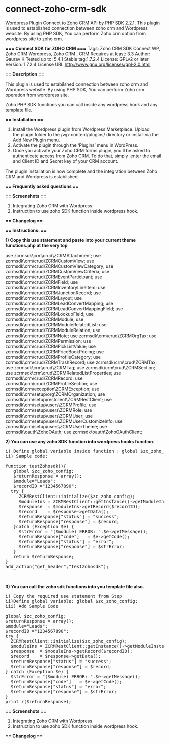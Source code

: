 # connect-zoho-crm-sdk
Wordpress Plugin Connect to Zoho CRM API by PHP SDK 2.2.1. This plugin is used to estabilshed connection between zoho crm and Wordpress website. By using PHP SDK, You can perform Zoho crm option from wordpress site to zoho crm.


**=== Connect SDK for ZOHO CRM ===**
Tags: Zoho CRM SDK Connect WP, Zoho CRM Wordpress, Zoho CRM , CRM
Requires at least: 3.3
Author: Gaurav K
Tested up to: 5.4.1
Stable tag:1.7.2.4
License: GPLv2 or later
Version: 1.7.2.4
License URI: http://www.gnu.org/licenses/gpl-2.0.html



**== Description ==**

This plugin is used to estabilshed connection between zoho crm and Wordpress website.
By using PHP SDK, You can perform Zoho crm operation from wordpress site.

Zoho PHP SDK functions you can call inside any wordpress hook and any template file.

**== Installation ==**

1. Install the Wordpress plugin from Wordpress Marketplace. Upload the plugin folder to the /wp-content/plugins/ directory or install via the Add New Plugin menu.
2. Activate the plugin through the ‘Plugins’ menu in WordPress.
3. Once you activate your Zoho CRM forms plugin, you'll be asked to authenticate access from Zoho CRM. To do that, simply  enter the email and Client ID and Secret key of your CRM account.

The plugin installation is now complete and the integration between Zoho CRM and Wordpress is established.



**== Frequently asked questions ==**



**== Screenshots ==**

1. Integrating Zoho CRM with Wordpress
2. Instruction to use zoho SDK function inside wordpress hook.

**== Changelog ==**

**== Instructions: ==**

**1) Copy this use statement and paste into your current theme functions.php at the very top**

   use zcrmsdk\crm\crud\ZCRMAttachment;
   use zcrmsdk\crm\crud\ZCRMCustomView;
   use zcrmsdk\crm\crud\ZCRMCustomViewCategory;
   use zcrmsdk\crm\crud\ZCRMCustomViewCriteria;
   use zcrmsdk\crm\crud\ZCRMEventParticipant;
   use zcrmsdk\crm\crud\ZCRMField;
   use zcrmsdk\crm\crud\ZCRMInventoryLineItem;
   use zcrmsdk\crm\crud\ZCRMJunctionRecord;
   use zcrmsdk\crm\crud\ZCRMLayout;
   use zcrmsdk\crm\crud\ZCRMLeadConvertMapping;
   use zcrmsdk\crm\crud\ZCRMLeadConvertMappingField;
   use zcrmsdk\crm\crud\ZCRMLookupField;
   use zcrmsdk\crm\crud\ZCRMModule;
   use zcrmsdk\crm\crud\ZCRMModuleRelatedList;
   use zcrmsdk\crm\crud\ZCRMModuleRelation;
   use zcrmsdk\crm\crud\ZCRMNote;
   use zcrmsdk\crm\crud\ZCRMOrgTax;
   use zcrmsdk\crm\crud\ZCRMPermission;
   use zcrmsdk\crm\crud\ZCRMPickListValue;
   use zcrmsdk\crm\crud\ZCRMPriceBookPricing;
   use zcrmsdk\crm\crud\ZCRMProfileCategory;
   use zcrmsdk\crm\crud\ZCRMTrashRecord;
   use zcrmsdk\crm\crud\ZCRMTax;
   use zcrmsdk\crm\crud\ZCRMTag;
   use zcrmsdk\crm\crud\ZCRMSection;
   use zcrmsdk\crm\crud\ZCRMRelatedListProperties;
   use zcrmsdk\crm\crud\ZCRMRecord;
   use zcrmsdk\crm\crud\ZCRMProfileSection;
   use zcrmsdk\crm\exception\ZCRMException;
   use zcrmsdk\crm\setup\org\ZCRMOrganization;
   use zcrmsdk\crm\setup\restclient\ZCRMRestClient;
   use zcrmsdk\crm\setup\users\ZCRMProfile;
   use zcrmsdk\crm\setup\users\ZCRMRole;
   use zcrmsdk\crm\setup\users\ZCRMUser;
   use zcrmsdk\crm\setup\users\ZCRMUserCustomizeInfo;
   use zcrmsdk\crm\setup\users\ZCRMUserTheme;
   use zcrmsdk\oauth\ZohoOAuth;
   use zcrmsdk\oauth\ZohoOAuthClient;

**2) You can use any zoho SDK function into wordpress hooks function.**
<pre>
i) Define global variable inside function : global $zc_zoho_config;
ii) Sample code:

function testZohosdk(){
   global $zc_zoho_config;
   $returnResponse = array();
   $module="Leads";
   $recordID ="1234567890";
  try {
     ZCRMRestClient::initialize($zc_zoho_config);
     $moduleIns = ZCRMRestClient::getInstance()->getModuleInstance($module);
     $response  = $moduleIns->getRecord($recordID);
     $record    = $response->getData();
     $returnResponse["status"] = "success";
     $returnResponse["response"] = $record;
   }catch (Exception $e) {
     $strError = "($module) ERROR: ".$e->getMessage();
     $returnResponse["code"]   = $e->getCode();
     $returnResponse["status"] = "error";
     $returnResponse["response"] = $strError;
   }
   return $returnResponse; 
}
add_action("get_header","testZohosdk");

   </pre>
         
**3) You can call the zoho sdk functions into you template file also.**
<pre>
i) Copy the required use statement from Step 
ii)Define global variable: global $zc_zoho_config;
iii) Add Sample Code

global $zc_zoho_config;
$returnResponse = array();
$module="Leads";
$recordID ="1234567890";
try {
  ZCRMRestClient::initialize($zc_zoho_config);
  $moduleIns = ZCRMRestClient::getInstance()->getModuleInstance($module);
  $response  = $moduleIns->getRecord($recordID);
  $record    = $response->getData();
  $returnResponse["status"] = "success";
  $returnResponse["response"] = $record;
} catch (Exception $e) {
  $strError = "($module) ERROR: ".$e->getMessage();
  $returnResponse["code"]   = $e->getCode();
  $returnResponse["status"] = "error";
  $returnResponse["response"] = $strError;
}
print_r($returnResponse); 
</pre>


**== Screenshots ==**

1. Integrating Zoho CRM with Wordpress
2. Instruction to use zoho SDK function inside wordpress hook.

**== Changelog ==**
